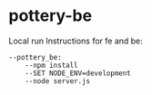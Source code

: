 # pottery-be
 Local run Instructions for fe and be:


    --pottery_be:
        --npm install
        --SET NODE_ENV=development
        --node server.js
